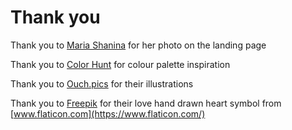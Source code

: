 # Thank you

Thank you to [Maria Shanina](https://unsplash.com/@mariashanina?utm_source=unsplash&utm_medium=referral&utm_content=creditCopyText) for her photo on the landing page

Thank you to [Color Hunt](https://colorhunt.co/palette/152139) for colour palette inspiration

Thank you to [Ouch.pics](https://icons8.com) for their illustrations

Thank you to [Freepik](https://www.flaticon.com/authors/freepik) for their love hand drawn heart symbol from [www.flaticon.com](https://www.flaticon.com/)
